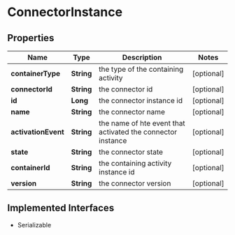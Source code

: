 

# ConnectorInstance

## Properties

Name | Type | Description | Notes
------------ | ------------- | ------------- | -------------
**containerType** | **String** | the type of the containing activity |  [optional]
**connectorId** | **String** | the connector id |  [optional]
**id** | **Long** | the connector instance id  |  [optional]
**name** | **String** | the connector name |  [optional]
**activationEvent** | **String** | the name of hte event that activated the connector instance |  [optional]
**state** | **String** | the connector state |  [optional]
**containerId** | **String** | the containing activity instance id |  [optional]
**version** | **String** | the connector version |  [optional]


## Implemented Interfaces

* Serializable


